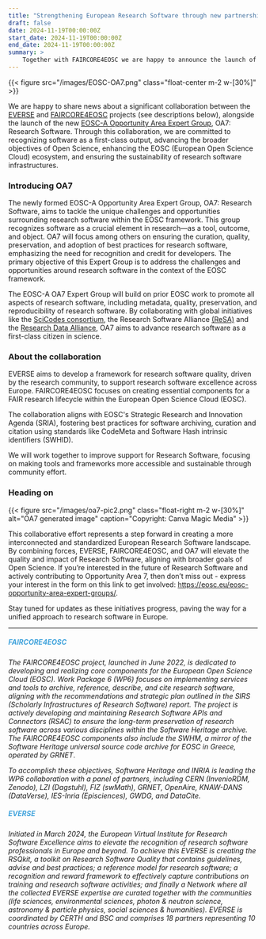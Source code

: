```yaml
---
title: "Strengthening European Research Software through new partnership"
draft: false
date: 2024-11-19T00:00:00Z
start_date: 2024-11-19T00:00:00Z
end_date: 2024-11-19T00:00:00Z
summary: > 
    Together with FAIRCORE4EOSC we are happy to announce the launch of a new Opportunity Area Expert group in the EOSC Association. _OA7: Research Software_ is committed to recognise software as a first-class output and ensuring the sustainability of research software infrastructures.
---
```

{{< figure src="/images/EOSC-OA7.png" class="float-center m-2 w-[30%]" >}}

We are happy to share news about a significant collaboration between the [EVERSE](https://everse.software) and [FAIRCORE4EOSC](https://faircore4eosc.eu/) projects (see descriptions below), alongside the launch of the new [EOSC-A Opportunity Area Expert Group](https://eosc.eu/opportunity-area-exp/oa7-research-software/), OA7: Research Software. Through this collaboration, we are committed to recognizing software as a first-class output, advancing the broader objectives of Open Science, enhancing the EOSC (European Open Science Cloud) ecosystem, and ensuring the sustainability of research software infrastructures.




### Introducing OA7
The newly formed EOSC-A Opportunity Area Expert Group, OA7: Research Software, aims to tackle the unique challenges and opportunities surrounding research software within the EOSC framework. This group recognizes software as a crucial element in research—as a tool, outcome, and object. OA7 will focus among others on ensuring the curation, quality, preservation, and adoption of best practices for research software, emphasizing the need for recognition and credit for developers.
The primary objective of this Expert Group is to address the challenges and opportunities around research software in the context of the EOSC framework.

The EOSC-A OA7 Expert Group will build on prior EOSC work to promote all aspects of research software, including  metadata, quality, preservation, and reproducibility of research software. By collaborating with global initiatives like the [SciCodes consortium](https://scicodes.net/), the Research Software Alliance [(ReSA)](https://www.researchsoft.org/) and the [Research Data Alliance](https://www.rd-alliance.org/), OA7 aims to advance research software as a first-class citizen in science.

### About the collaboration
EVERSE aims to develop a framework for research software quality, driven by the research community, to support research software excellence across Europe. FAIRCORE4EOSC focuses on creating essential components for a FAIR research lifecycle within the European Open Science Cloud (EOSC).
 
The collaboration aligns with EOSC's Strategic Research and Innovation Agenda (SRIA), fostering best practices for software archiving, curation and citation using standards like CodeMeta and Software Hash intrinsic identifiers (SWHID).

We will work together to improve support for Research Software, focusing on making tools and frameworks more accessible and sustainable through community effort.

### Heading on

{{< figure src="/images/oa7-pic2.png" class="float-right m-2 w-[30%]" alt="OA7 generated image" caption="Copyright: Canva Magic Media" >}}



This collaborative effort represents a step forward in creating a more interconnected and standardized European Research Software landscape. By combining forces, EVERSE, FAIRCORE4EOSC, and OA7 will elevate the quality and impact of Research Software, aligning with broader goals of Open Science.
If you’re interested in the future of Research Software and actively contributing to Opportunity Area 7, then don’t miss out - express your interest in the form on this link to get involved: https://eosc.eu/eosc-opportunity-area-expert-groups/.

Stay tuned for updates as these initiatives progress, paving the way for a unified approach to research software in Europe.

--- 

##### <font color="40A3DC"> _FAIRCORE4EOSC_ </font>
<div class="text-sm">

_The FAIRCORE4EOSC project, launched in June 2022, is dedicated to developing and realizing core components for the European Open Science Cloud (EOSC). Work Package 6 (WP6) focuses on implementing services and tools to archive, reference, describe, and cite research software, aligning with the recommendations and strategic plan outlined in the SIRS (Scholarly Infrastructures of Research Software) report. The project is actively developing and maintaining Research Software APIs and Connectors (RSAC) to ensure the long-term preservation of research software across various disciplines within the Software Heritage archive. The FAIRCORE4EOSC components also include the SWHM, a mirror of the Software Heritage universal source code archive for EOSC in Greece, operated by GRNET_.


_To accomplish these objectives, Software Heritage and INRIA is leading the WP6 collaboration with a panel of partners, including CERN (InvenioRDM, Zenodo), LZI (Dagstuhl), FIZ (swMath), GRNET, OpenAire, KNAW-DANS (DataVerse), IES-Inria (Episciences), GWDG, and DataCite._
</div>

##### <font color="40A3DC"> _EVERSE_ </font>
<div class="text-sm">

_Initiated in March 2024, the European Virtual Institute for Research Software Excellence aims to elevate the recognition of research software professionals in Europe and beyond. To achieve this EVERSE is creating the RSQkit, a toolkit on Research Software Quality that contains guidelines, advise and best practices; a reference model for research software; a recognition and reward framework to effectively capture contributions on training and research software activities; and finally a Network where all the collected EVERSE expertise are curated together with the communities (life sciences, environmental sciences, photon & neutron science, astronomy & particle physics, social sciences & humanities). EVERSE is coordinated by CERTH and BSC and comprises 18 partners representing 10 countries across Europe._

</div>





